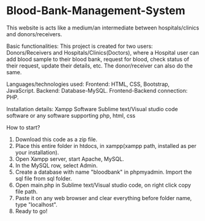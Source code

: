 # Blood-Bank-Management-System
This website is acts like a medium/an intermediate between hospitals/clinics and donors/receivers.

Basic functionalities:
This project is created for two users: Donors/Receivers and Hospitals/Clinics(Doctors), where a Hospital user can add blood sample to their blood bank, request for blood, check status of their request, update their details, etc. The donor/receiver can also do the same.

Languages/technologies used:
Frontend: HTML, CSS, Bootstrap, JavaScript.
Backend: Database-MySQL.
Frontend-Backend connection: PHP.

Installation details:
Xampp Software
Sublime text/Visual studio code software or any software supporting php, html, css

How to start?
1. Download this code as a zip file.
2. Place this entire folder in htdocs, in xampp(xampp path, installed as per your installation). 
3. Open Xampp server, start Apache, MySQL.
4. In the MySQL row, select Admin.
5. Create a database with name "bloodbank" in phpmyadmin. Import the sql file from sql folder.
6. Open main.php in Sublime text/Visual studio code, on right click copy file path.
7. Paste it on any web browser and clear everything before folder name, type "localhost".
8. Ready to go!
